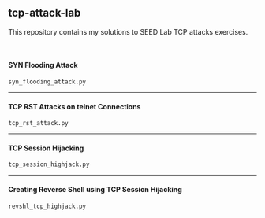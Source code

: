 ## tcp-attack-lab
This repository contains my solutions to SEED Lab TCP attacks exercises.

<br>

#### SYN Flooding Attack
`syn_flooding_attack.py`

___

#### TCP RST Attacks on telnet Connections
`tcp_rst_attack.py`

___

#### TCP Session Hijacking
`tcp_session_highjack.py`

___

#### Creating Reverse Shell using TCP Session Hijacking
`revshl_tcp_highjack.py`
